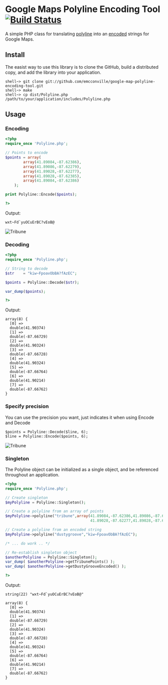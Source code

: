 # Google Maps Polyline Encoding Tool [![Build Status][buildStatusImage]][buildStatusLink]

A simple PHP class for translating [polyline][polylineRef] into an [encoded][algorithmRef] strings for Google Maps.

## Install

The easist way to use this library is to clone the GitHub, build a distributed copy, and add the library into your application.

```
shell~> git clone git://github.com/emcconville/google-map-polyline-encoding-tool.git
shell~> make
shell~> cp dist/Polyline.php /path/to/your/application/includes/Polyline.php
```

## Usage

### Encoding

```php
<?php
require_once 'Polyline.php';

// Points to encode
$points = array(
        array(41.89084,-87.62386),
        array(41.89086,-87.62279),
        array(41.89028,-87.62277),
        array(41.89028,-87.62385),
        array(41.89084,-87.62386)
    );

print Polyline::Encode($points);

?>
```
Output:

```
wxt~Fd`yuOCuErBC?vEoB@
```

![Tribune][tribuneTower]

### Decoding

```php
<?php
require_once 'Polyline.php';

// String to decode
$str    = "kiw~FpoavObBA?fAzEC";

$points = Polyline::Decode($str);

var_dump($points);

?>
```

Output:

```
array(8) {
  [0] =>
  double(41.90374)
  [1] =>
  double(-87.66729)
  [2] =>
  double(41.90324)
  [3] =>
  double(-87.66728)
  [4] =>
  double(41.90324)
  [5] =>
  double(-87.66764)
  [6] =>
  double(41.90214)
  [7] =>
  double(-87.66762)
}
```

### Specify precision

You can use the precision you want, just indicates it when using Encode and Decode

```
$points = Polyline::Decode($line, 6);
$line = Polyline::Encode($points, 6);
```

![Tribune][dustyGroove]

### Singleton

The Polyline object can be initialized as a single object, and be referenced throughout an application.

```php
<?php
require_once 'Polyline.php';

// Create singleton
$myPolyline = Polyline::Singleton();

// Create a polyline from an array of points
$myPolyline->polyline("tribune",array(41.89084,-87.62386,41.89086,-87.62279
                                      41.89028,-87.62277,41.89028,-87.62385));

// Create a polyline from an encoded string
$myPolyline->polyline("dustygroove","kiw~FpoavObBA?fAzEC");

/* ... do work .. */

// Re-establish singleton object
$anotherPolyline = Polyline::Singleton();
var_dump( $anotherPolyline->getTribunePoints() );
var_dump( $anotherPolyline->getDustyGrooveEncoded() );

?>
```

Output:

```
string(22) "wxt~Fd`yuOCuErBC?vEoB@"

array(8) {
  [0] =>
  double(41.90374)
  [1] =>
  double(-87.66729)
  [2] =>
  double(41.90324)
  [3] =>
  double(-87.66728)
  [4] =>
  double(41.90324)
  [5] =>
  double(-87.66764)
  [6] =>
  double(41.90214)
  [7] =>
  double(-87.66762)
}
```

[polylineRef]: http://code.google.com/apis/maps/documentation/javascript/reference.html#Polygon
[algorithmRef]: http://code.google.com/apis/maps/documentation/utilities/polylinealgorithm.html
[buildStatusLink]: http://travis-ci.org/emcconville/google-map-polyline-encoding-tool
[buildStatusImage]: https://secure.travis-ci.org/emcconville/google-map-polyline-encoding-tool.png
[tribuneTower]: http://emcconville.com/Polyline/tribune.png
[dustyGroove]: http://emcconville.com/Polyline/dustygroove.png
